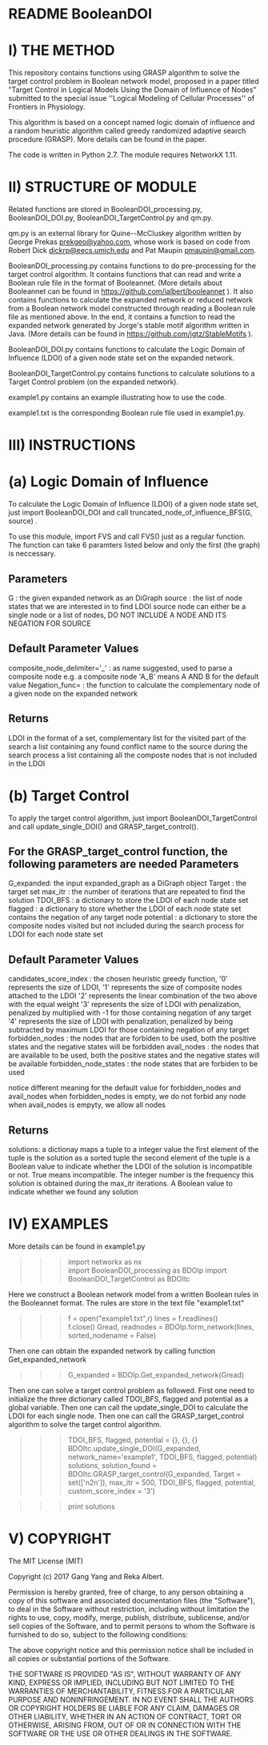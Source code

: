 # README BooleanDOI

# I)	THE METHOD
This repository contains functions using GRASP algorithm to solve the target control problem in Boolean network model, proposed in a paper titled "Target Control in Logical Models Using the Domain of Influence of Nodes" submitted to the special issue ''Logical Modeling of Cellular Processes'' of Frontiers in Physiology.

This algorithm is based on a concept named logic domain of influence and a random heuristic algorithm called greedy randomized adaptive search procedure (GRASP). More details can be found in the paper.

The code is written in Python 2.7. The module requires NetworkX 1.11.



# II) STRUCTURE OF MODULE
Related functions are stored in BooleanDOI_processing.py, BooleanDOI_DOI.py, BooleanDOI_TargetControl.py and qm.py.

qm.py is an external library for Quine--McCluskey algorithm written by George Prekas <prekgeo@yahoo.com>, whose work is based on code from Robert Dick <dickrp@eecs.umich.edu> and Pat Maupin <pmaupin@gmail.com>.

BooleanDOI_processing.py contains functions to do pre-processing for the target control algorithm. It contains functions that can read and write a Boolean rule file in the format of Booleannet. (More details about Booleannet can be found in https://github.com/ialbert/booleannet ). It also contains functions to calculate the expanded network or reduced network from a Boolean network model constructed through reading a Boolean rule file as mentioned above. In the end, it contains a function to read the expanded network generated by Jorge's stable motif algorithm written in Java. (More details can be found in https://github.com/jgtz/StableMotifs ).

BooleanDOI_DOI.py contains functions to calculate the Logic Domain of Influence (LDOI) of a given node state set on the expanded network.

BooleanDOI_TargetControl.py contains functions to calculate solutions to a Target Control problem (on the expanded network).

example1.py contains an example illustrating how to use the code.

example1.txt is the corresponding Boolean rule file used in example1.py.

# III)	INSTRUCTIONS  
# (a) Logic Domain of Influence
To calculate the Logic Domain of Influence (LDOI) of a given node state set, 
just import BooleanDOI_DOI and call truncated_node_of_influence_BFS(G, source) .

To use this module, import FVS and call FVS() just as a regular function.  
The function can take 6 paramters listed below and only the first (the graph) is neccessary.  

Parameters
----------
G         : the given expanded network as an DiGraph
source    : the list of node states that we are interested in to find LDOI
              source node can either be a single node or a list of nodes,
              DO NOT INCLUDE A NODE AND ITS NEGATION FOR SOURCE

Default Parameter Values  
-----------------------
composite_node_delimiter='_' : as name suggested, used to parse a composite node
                               e.g. a composite node 'A_B' means A AND B for the default value
Negation_func= : the function to calculate the complementary node of a given node on the expanded network

Returns
-------
LDOI in the format of a set,
complementary list for the visited part of the search
a list containing any found conflict name to the source during the search process
a list containing all the composte nodes that is not included in the LDOI

# (b) Target Control
To apply the target control algorithm, 
just import BooleanDOI_TargetControl and call update_single_DOI() and GRASP_target_control().

For the GRASP_target_control function, the following parameters are needed
Parameters
----------
G_expanded: the input expanded_graph as a DiGraph object
Target : the target set
max_itr : the number of iterations that are repeated to find the solution
TDOI_BFS : a dictionary to store the LDOI of each node state set
flagged : a dictionary to store whether the LDOI of each node state set contains the negation of any target node
potential : a dictionary to store the composite nodes visited but not included during the search process for LDOI for each node state set

Default Parameter Values  
-----------------------
candidates_score_index : the chosen heuristic greedy function,
                         '0' represents the size of LDOI, 
                         '1' represents the size of composite nodes attached to the LDOI
                         '2' represents the linear combination of the two above with the equal weight
                         '3' represents the size of LDOI with penalization, penalized by multiplied with -1 for those containing                                      negation of any target
                         '4' represents the size of LDOI with penalization, penalized by being subtracted by maximum LDOI for those                                  containing negation of any target
forbidden_nodes : the nodes that are forbiden to be used, both the positive states and the negative states will be forbidden
avail_nodes : the nodes that are available to be used, both the positive states and the negative states will be available
forbidden_node_states : the node states that are forbiden to be used
  
notice different meaning for the default value for forbidden_nodes and avail_nodes
when forbidden_nodes is empty, we do not forbid any node
when avail_nodes is empyty, we allow all nodes

Returns
-------
solutions: a dictionay maps a tuple to a integer value
  the first element of the tuple is the solution as a sorted tuple
  the second element of the tuple is a Boolean value to indicate whether the LDOI of the solution is incompatible or not. True means    incompatible.
  The integer number is the frequency this solution is obtained during the max_itr iterations.
A Boolean value to indicate whether we found any solution

# IV) EXAMPLES
More details can be found in example1.py

>>>import networkx as nx  
>>>import BooleanDOI_processing as BDOIp
>>>import BooleanDOI_TargetControl as BDOItc

Here we construct a Boolean network model from a written Boolean rules in the Booleannet format. 
The rules are store in the text file "example1.txt"

>>>f = open("example1.txt",r)
>>>lines = f.readlines()  
>>>f.close()
>>>Gread, readnodes = BDOIp.form_network(lines, sorted_nodename = False)

Then one can obtain the expanded network by calling function Get_expanded_network
>>>G_expanded = BDOIp.Get_expanded_network(Gread)  

Then one can solve a target control problem as followed. First one need to initialize the three dictionary called TDOI_BFS, flagged and potential as a global variable. Then one can call the update_single_DOI to calculate the LDOI for each single node. Then one can call the GRASP_target_control algorithm to solve the target control algorithm.
>>>TDOI_BFS, flagged, potential = {}, {}, {}
>>>BDOItc.update_single_DOI(G_expanded, network_name='example1', TDOI_BFS, flagged, potential)  
>>>solutions, solution_found = BDOItc.GRASP_target_control(G_expanded, Target = set(['n2n']), max_itr = 500, TDOI_BFS, flagged, potential, custom_score_index = '3')

>>>print solutions


# V)	COPYRIGHT


The MIT License (MIT)

Copyright (c) 2017 Gang Yang and Reka Albert.

Permission is hereby granted, free of charge, to any person obtaining a copy of this software and associated documentation files (the "Software"), to deal in the Software without restriction, including without limitation the rights to use, copy, modify, merge, publish, distribute, sublicense, and/or sell copies of the Software, and to permit persons to whom the Software is furnished to do so, subject to the following conditions:

The above copyright notice and this permission notice shall be included in all copies or substantial portions of the Software.

THE SOFTWARE IS PROVIDED "AS IS", WITHOUT WARRANTY OF ANY KIND, EXPRESS OR IMPLIED, INCLUDING BUT NOT LIMITED TO THE WARRANTIES OF MERCHANTABILITY, FITNESS FOR A PARTICULAR PURPOSE AND NONINFRINGEMENT. IN NO EVENT SHALL THE AUTHORS OR COPYRIGHT HOLDERS BE LIABLE FOR ANY CLAIM, DAMAGES OR OTHER LIABILITY, WHETHER IN AN ACTION OF CONTRACT, TORT OR OTHERWISE, ARISING FROM, OUT OF OR IN CONNECTION WITH THE SOFTWARE OR THE USE OR OTHER DEALINGS IN THE SOFTWARE.
